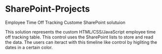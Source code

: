 # SharePoint-Projects
Employee Time Off Tracking Custome SharePoint solutuion

This solution represents the custom HTML/CSS/JavaScript employee time off tracking table.
This control uses the SharePoint lists to store and read the data.
The users can iteract with this timeline like control by higliting the dates in a certain color.
